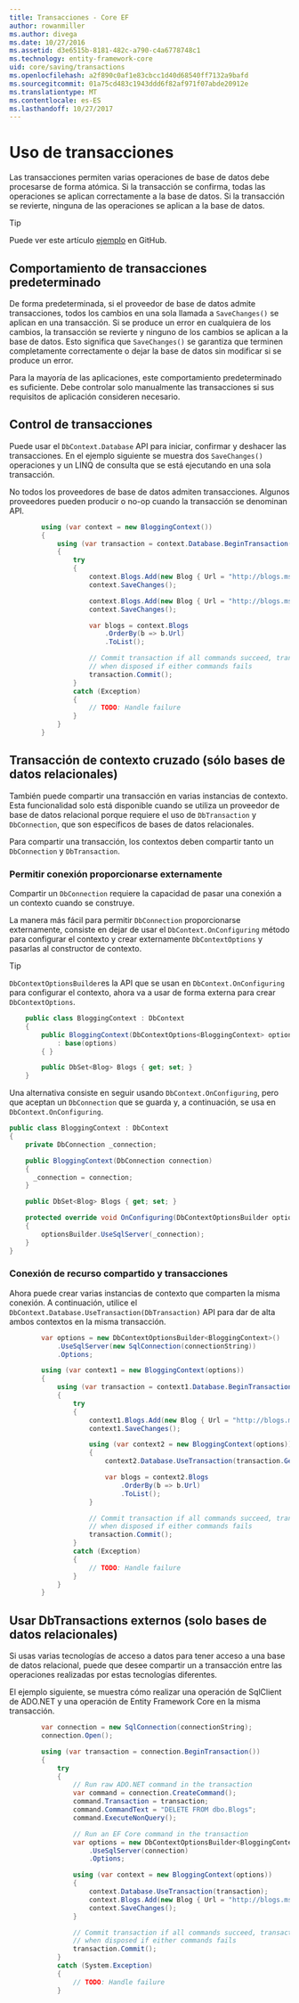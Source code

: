 ```yaml
---
title: Transacciones - Core EF
author: rowanmiller
ms.author: divega
ms.date: 10/27/2016
ms.assetid: d3e6515b-8181-482c-a790-c4a6778748c1
ms.technology: entity-framework-core
uid: core/saving/transactions
ms.openlocfilehash: a2f890c0af1e83cbcc1d40d68540ff7132a9bafd
ms.sourcegitcommit: 01a75cd483c1943ddd6f82af971f07abde20912e
ms.translationtype: MT
ms.contentlocale: es-ES
ms.lasthandoff: 10/27/2017
---
```

# <a name="using-transactions"></a>Uso de transacciones

Las transacciones permiten varias operaciones de base de datos debe procesarse de forma atómica. Si la transacción se confirma, todas las operaciones se aplican correctamente a la base de datos. Si la transacción se revierte, ninguna de las operaciones se aplican a la base de datos.

> [!TIP]  
> Puede ver este artículo [ejemplo](https://github.com/aspnet/EntityFramework.Docs/tree/master/samples/core/Saving/Saving/Transactions/) en GitHub.

## <a name="default-transaction-behavior"></a>Comportamiento de transacciones predeterminado

De forma predeterminada, si el proveedor de base de datos admite transacciones, todos los cambios en una sola llamada a `SaveChanges()` se aplican en una transacción. Si se produce un error en cualquiera de los cambios, la transacción se revierte y ninguno de los cambios se aplican a la base de datos. Esto significa que `SaveChanges()` se garantiza que terminen completamente correctamente o dejar la base de datos sin modificar si se produce un error.

Para la mayoría de las aplicaciones, este comportamiento predeterminado es suficiente. Debe controlar solo manualmente las transacciones si sus requisitos de aplicación consideren necesario.

## <a name="controlling-transactions"></a>Control de transacciones

Puede usar el `DbContext.Database` API para iniciar, confirmar y deshacer las transacciones. En el ejemplo siguiente se muestra dos `SaveChanges()` operaciones y un LINQ de consulta que se está ejecutando en una sola transacción.

No todos los proveedores de base de datos admiten transacciones. Algunos proveedores pueden producir o no-op cuando la transacción se denominan API.

<!-- [!code-csharp[Main](samples/core/Saving/Saving/Transactions/ControllingTransaction/Sample.cs?highlight=3,17,18,19)] -->
``` csharp
        using (var context = new BloggingContext())
        {
            using (var transaction = context.Database.BeginTransaction())
            {
                try
                {
                    context.Blogs.Add(new Blog { Url = "http://blogs.msdn.com/dotnet" });
                    context.SaveChanges();

                    context.Blogs.Add(new Blog { Url = "http://blogs.msdn.com/visualstudio" });
                    context.SaveChanges();

                    var blogs = context.Blogs
                        .OrderBy(b => b.Url)
                        .ToList();

                    // Commit transaction if all commands succeed, transaction will auto-rollback
                    // when disposed if either commands fails
                    transaction.Commit();
                }
                catch (Exception)
                {
                    // TODO: Handle failure
                }
            }
        }
```

## <a name="cross-context-transaction-relational-databases-only"></a>Transacción de contexto cruzado (sólo bases de datos relacionales)

También puede compartir una transacción en varias instancias de contexto. Esta funcionalidad solo está disponible cuando se utiliza un proveedor de base de datos relacional porque requiere el uso de `DbTransaction` y `DbConnection`, que son específicos de bases de datos relacionales.

Para compartir una transacción, los contextos deben compartir tanto un `DbConnection` y `DbTransaction`.

### <a name="allow-connection-to-be-externally-provided"></a>Permitir conexión proporcionarse externamente

Compartir un `DbConnection` requiere la capacidad de pasar una conexión a un contexto cuando se construye.

La manera más fácil para permitir `DbConnection` proporcionarse externamente, consiste en dejar de usar el `DbContext.OnConfiguring` método para configurar el contexto y crear externamente `DbContextOptions` y pasarlas al constructor de contexto.

> [!TIP]  
> `DbContextOptionsBuilder`es la API que se usan en `DbContext.OnConfiguring` para configurar el contexto, ahora va a usar de forma externa para crear `DbContextOptions`.

<!-- [!code-csharp[Main](samples/core/Saving/Saving/Transactions/SharingTransaction/Sample.cs?highlight=3,4,5)] -->
``` csharp
    public class BloggingContext : DbContext
    {
        public BloggingContext(DbContextOptions<BloggingContext> options)
            : base(options)
        { }

        public DbSet<Blog> Blogs { get; set; }
    }
```

Una alternativa consiste en seguir usando `DbContext.OnConfiguring`, pero que aceptan un `DbConnection` que se guarda y, a continuación, se usa en `DbContext.OnConfiguring`.

``` csharp
public class BloggingContext : DbContext
{
    private DbConnection _connection;

    public BloggingContext(DbConnection connection)
    {
      _connection = connection;
    }

    public DbSet<Blog> Blogs { get; set; }

    protected override void OnConfiguring(DbContextOptionsBuilder optionsBuilder)
    {
        optionsBuilder.UseSqlServer(_connection);
    }
}
```

### <a name="share-connection-and-transaction"></a>Conexión de recurso compartido y transacciones

Ahora puede crear varias instancias de contexto que comparten la misma conexión. A continuación, utilice el `DbContext.Database.UseTransaction(DbTransaction)` API para dar de alta ambos contextos en la misma transacción.

<!-- [!code-csharp[Main](samples/core/Saving/Saving/Transactions/SharingTransaction/Sample.cs?highlight=1,2,3,7,16,23,24,25)] -->
``` csharp
        var options = new DbContextOptionsBuilder<BloggingContext>()
            .UseSqlServer(new SqlConnection(connectionString))
            .Options;

        using (var context1 = new BloggingContext(options))
        {
            using (var transaction = context1.Database.BeginTransaction())
            {
                try
                {
                    context1.Blogs.Add(new Blog { Url = "http://blogs.msdn.com/dotnet" });
                    context1.SaveChanges();

                    using (var context2 = new BloggingContext(options))
                    {
                        context2.Database.UseTransaction(transaction.GetDbTransaction());

                        var blogs = context2.Blogs
                            .OrderBy(b => b.Url)
                            .ToList();
                    }

                    // Commit transaction if all commands succeed, transaction will auto-rollback
                    // when disposed if either commands fails
                    transaction.Commit();
                }
                catch (Exception)
                {
                    // TODO: Handle failure
                }
            }
        }
```

## <a name="using-external-dbtransactions-relational-databases-only"></a>Usar DbTransactions externos (solo bases de datos relacionales)

Si usas varias tecnologías de acceso a datos para tener acceso a una base de datos relacional, puede que desee compartir un a transacción entre las operaciones realizadas por estas tecnologías diferentes.

El ejemplo siguiente, se muestra cómo realizar una operación de SqlClient de ADO.NET y una operación de Entity Framework Core en la misma transacción.

<!-- [!code-csharp[Main](samples/core/Saving/Saving/Transactions/ExternalDbTransaction/Sample.cs?highlight=4,10,21,26,27,28)] -->
``` csharp
        var connection = new SqlConnection(connectionString);
        connection.Open();

        using (var transaction = connection.BeginTransaction())
        {
            try
            {
                // Run raw ADO.NET command in the transaction
                var command = connection.CreateCommand();
                command.Transaction = transaction;
                command.CommandText = "DELETE FROM dbo.Blogs";
                command.ExecuteNonQuery();

                // Run an EF Core command in the transaction
                var options = new DbContextOptionsBuilder<BloggingContext>()
                    .UseSqlServer(connection)
                    .Options;

                using (var context = new BloggingContext(options))
                {
                    context.Database.UseTransaction(transaction);
                    context.Blogs.Add(new Blog { Url = "http://blogs.msdn.com/dotnet" });
                    context.SaveChanges();
                }

                // Commit transaction if all commands succeed, transaction will auto-rollback
                // when disposed if either commands fails
                transaction.Commit();
            }
            catch (System.Exception)
            {
                // TODO: Handle failure
            }
```

